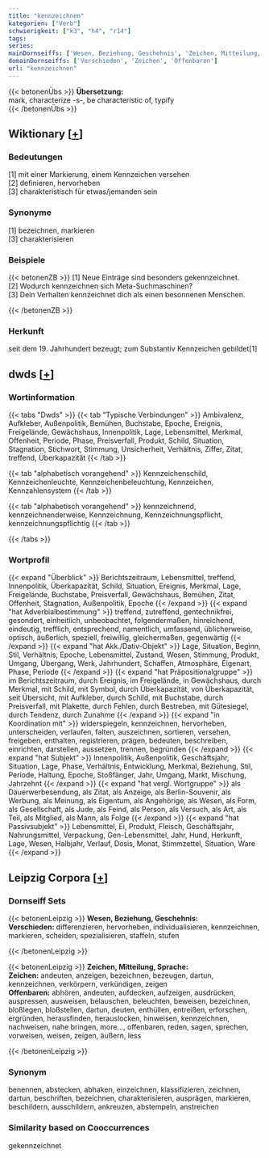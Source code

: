 ```yaml
---
title: "kennzeichnen"
kategorien: ["Verb"]
schwierigkeit: ["k3", "h4", "r14"]
tags:
series:
mainDornseiffs: ['Wesen, Beziehung, Geschehnis', 'Zeichen, Mitteilung, Sprache']
domainDornseiffs: ['Verschieden', 'Zeichen', 'Offenbaren']
url: "kennzeichnen"
---
```


{{< betonenÜbs >}}
**Übersetzung:**  
mark, characterize -s-, be characteristic  of, typify  
{{< /betonenÜbs >}}

## Wiktionary [[+](https://de.wiktionary.org/wiki/kennzeichnen)]

### Bedeutungen
[1] mit einer Markierung, einem Kennzeichen versehen  
[2] definieren, hervorheben  
[3] charakteristisch für etwas/jemanden sein  

### Synonyme
[1] bezeichnen, markieren  
[3] charakterisieren  

### Beispiele
{{< betonenZB >}}
[1] Neue Einträge sind besonders gekennzeichnet.  
[2] Wodurch kennzeichnen sich Meta-Suchmaschinen?  
[3] Dein Verhalten kennzeichnet dich als einen besonnenen Menschen.  

{{< /betonenZB >}}
### Herkunft
seit dem 19. Jahrhundert bezeugt; zum Substantiv Kennzeichen gebildet[1]  



## dwds [[+](https://www.dwds.de/wb/kennzeichnen)]

### Wortinformation
{{< tabs "Dwds" >}}
{{< tab "Typische Verbindungen" >}}
Ambivalenz, Aufkleber, Außenpolitik, Bemühen, Buchstabe, Epoche, Ereignis, Freigelände, Gewächshaus, Innenpolitik, Lage, Lebensmittel, Merkmal, Offenheit, Periode, Phase, Preisverfall, Produkt, Schild, Situation, Stagnation, Stichwort, Stimmung, Unsicherheit, Verhältnis, Ziffer, Zitat, treffend, Überkapazität
{{< /tab >}}

{{< tab "alphabetisch vorangehend" >}}
Kennzeichenschild, Kennzeichenleuchte, Kennzeichenbeleuchtung, Kennzeichen, Kennzahlensystem
{{< /tab >}}

{{< tab "alphabetisch vorangehend" >}}
kennzeichnend, kennzeichnenderweise, Kennzeichnung, Kennzeichnungspflicht, kennzeichnungspflichtig
{{< /tab >}}

{{< /tabs >}}

### Wortprofil
{{< expand "Überblick" >}} Berichtszeitraum, Lebensmittel, treffend, Innenpolitik, Überkapazität, Schild, Situation, Ereignis, Merkmal, Lage, Freigelände, Buchstabe, Preisverfall, Gewächshaus, Bemühen, Zitat, Offenheit, Stagnation, Außenpolitik, Epoche {{< /expand >}}
{{< expand "hat Adverbialbestimmung" >}} treffend, zutreffend, gentechnikfrei, gesondert, einheitlich, unbeobachtet, folgendermaßen, hinreichend, eindeutig, trefflich, entsprechend, namentlich, umfassend, üblicherweise, optisch, äußerlich, speziell, freiwillig, gleichermaßen, gegenwärtig {{< /expand >}}
{{< expand "hat Akk./Dativ-Objekt" >}} Lage, Situation, Beginn, Stil, Verhältnis, Epoche, Lebensmittel, Zustand, Wesen, Stimmung, Produkt, Umgang, Übergang, Werk, Jahrhundert, Schaffen, Atmosphäre, Eigenart, Phase, Periode {{< /expand >}}
{{< expand "hat Präpositionalgruppe" >}} im Berichtszeitraum, durch Ereignis, im Freigelände, in Gewächshaus, durch Merkmal, mit Schild, mit Symbol, durch Überkapazität, von Überkapazität, seit Übersicht, mit Aufkleber, durch Schild, mit Buchstabe, durch Preisverfall, mit Plakette, durch Fehlen, durch Bestreben, mit Gütesiegel, durch Tendenz, durch Zunahme {{< /expand >}}
{{< expand "in Koordination mit" >}} widerspiegeln, kennzeichnen, hervorheben, unterscheiden, verlaufen, falten, auszeichnen, sortieren, versehen, freigeben, enthalten, registrieren, prägen, bedeuten, beschreiben, einrichten, darstellen, aussetzen, trennen, begründen {{< /expand >}}
{{< expand "hat Subjekt" >}} Innenpolitik, Außenpolitik, Geschäftsjahr, Situation, Lage, Phase, Verhältnis, Entwicklung, Merkmal, Beziehung, Stil, Periode, Haltung, Epoche, Stoßfänger, Jahr, Umgang, Markt, Mischung, Jahrzehnt {{< /expand >}}
{{< expand "hat vergl. Wortgruppe" >}} als Dauerwerbesendung, als Zitat, als Anzeige, als Berlin-Souvenir, als Werbung, als Meinung, als Eigentum, als Angehörige, als Wesen, als Form, als Gesellschaft, als Jude, als Feind, als Person, als Versuch, als Art, als Teil, als Mitglied, als Mann, als Folge {{< /expand >}}
{{< expand "hat Passivsubjekt" >}} Lebensmittel, Ei, Produkt, Fleisch, Geschäftsjahr, Nahrungsmittel, Verpackung, Gen-Lebensmittel, Jahr, Hund, Herkunft, Lage, Wesen, Halbjahr, Verlauf, Dosis, Monat, Stimmzettel, Situation, Ware {{< /expand >}}

## Leipzig Corpora [[+](https://corpora.uni-leipzig.de/en/res?word=kennzeichnen&corpusId=deu_newscrawl-public_2018)]

### Dornseiff Sets
{{< betonenLeipzig >}}
**Wesen, Beziehung, Geschehnis:**  
**Verschieden:** differenzieren, hervorheben, individualisieren, kennzeichnen, markieren, scheiden, spezialisieren, staffeln, stufen  

{{< /betonenLeipzig >}}


{{< betonenLeipzig >}}
**Zeichen, Mitteilung, Sprache:**  
**Zeichen:** andeuten, anzeigen, bezeichnen, bezeugen, dartun, kennzeichnen, verkörpern, verkündigen, zeigen  
**Offenbaren:** abhören, andeuten, aufdecken, aufzeigen, ausdrücken, auspressen, ausweisen, belauschen, beleuchten, beweisen, bezeichnen, bloßlegen, bloßstellen, dartun, deuten, enthüllen, entreißen, erforschen, ergründen, herausfinden, herauslocken, hinweisen, kennzeichnen, nachweisen, nahe bringen, more..., offenbaren, reden, sagen, sprechen, vorweisen, weisen, zeigen, äußern, less  

{{< /betonenLeipzig >}}

### Synonym
benennen, abstecken, abhaken, einzeichnen, klassifizieren, zeichnen, dartun, beschriften, bezeichnen, charakterisieren, ausprägen, markieren, beschildern, ausschildern, ankreuzen, abstempeln, anstreichen


### Similarity based on Cooccurrences
gekennzeichnet

